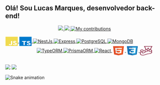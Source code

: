## Olá! Sou Lucas Marques, desenvolvedor  back-end!
<div align="center">
  <a href="https://github.com/codedbylucas">
  <img height="180em" src="https://github-readme-stats.vercel.app/api?username=codedbylucas&show_icons=true&theme=dracula&count_private=true"/>
  <img height="180em" src="https://github-readme-stats.vercel.app/api/top-langs/?username=codedbylucas&layout=compact&langs_count=7&theme=dracula"/>
  <img src="https://github-readme-streak-stats.herokuapp.com?user=codedbylucas&theme=dracula&date_format=M%20j%5B%2C%20Y%5D" alt="My contributions" />
</div>
<div align="center">
  <a href="https://github.com/codedbylucas">
</div>
<div style="display: inline_block"><br>
  <img align="center" alt="Js" height="30" width="40" src="https://raw.githubusercontent.com/devicons/devicon/master/icons/javascript/javascript-plain.svg">
  <img align="center" alt="Ts" height="30" width="40" src="https://raw.githubusercontent.com/devicons/devicon/master/icons/typescript/typescript-plain.svg">
  <img align="center" alt="NestJs" height="30" width="40" src="https://cdn.jsdelivr.net/gh/devicons/devicon/icons/nestjs/nestjs-plain.svg" />
  <img align="center" alt="Express" height="35" width="auto" src="https://www.guayerd.com/wp-content/uploads//2021/04/expressjs-logo.svg" />
  <img align="center" alt="PostgreSQL" height="30" width="40" src="https://cdn.jsdelivr.net/gh/devicons/devicon/icons/postgresql/postgresql-original.svg" />
  <img align="center" alt="MongoDB" height="30" width="40" src="https://cdn.jsdelivr.net/gh/devicons/devicon/icons/mongodb/mongodb-original.svg" />
  <img align="center" alt="TypeORM" height="30" width="auto" style="margin-left: 100px" src="https://avatars.githubusercontent.com/u/20165699?s=200&v=4" />
  <img align="center" alt="PrismaORM" height="30" width="auto" src="https://res.cloudinary.com/practicaldev/image/fetch/s--6LfYwHeK--/c_fill,f_auto,fl_progressive,h_320,q_auto,w_320/https://dev-to-uploads.s3.amazonaws.com/uploads/organization/profile_image/1608/0f93b179-76bf-4ee7-a838-e8222fbef062.png" />
  <img align="center" alt="React" height="30" src="https://upload.wikimedia.org/wikipedia/commons/thumb/a/a7/React-icon.svg/2300px-React-icon.svg.png">
  <img align="center" alt="HTML" height="30" width="40" src="https://raw.githubusercontent.com/devicons/devicon/master/icons/html5/html5-original.svg">
  <img align="center" alt="CSS" height="30" width="40" src="https://raw.githubusercontent.com/devicons/devicon/master/icons/css3/css3-original.svg">
  <img align="center" alt="Jest" height="30" width="40" src="https://raw.githubusercontent.com/devicons/devicon/master/icons/jest/jest-plain.svg" />
</div>
  
  ##
 
<div> 
  <a href = "mailto:codedbylucas@gmail.com"><img src="https://img.shields.io/badge/-Gmail-%23333?style=for-the-badge&logo=gmail&logoColor=white" target="_blank"></a>
  <a href="https://www.linkedin.com/in/codedbylucas" target="_blank"><img src="https://img.shields.io/badge/-LinkedIn-%230077B5?style=for-the-badge&logo=linkedin&logoColor=white" target="_blank"></a> 
 
  ![Snake animation](https://github.com/codedbylucas/codedbylucas/blob/output/github-contribution-grid-snake.svg)
 
</div>
  
